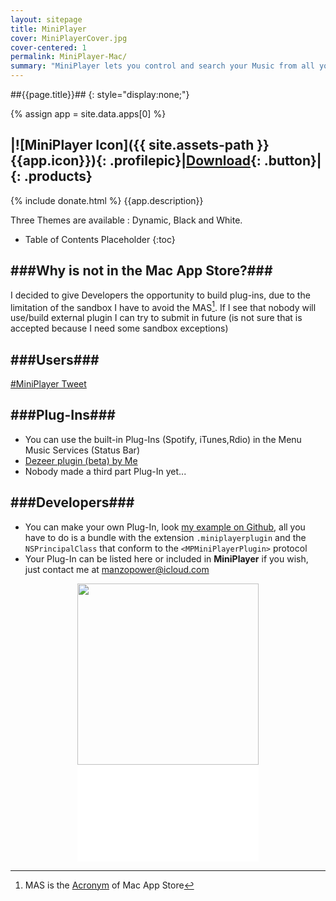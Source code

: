 ```yaml
---
layout: sitepage
title: MiniPlayer
cover: MiniPlayerCover.jpg
cover-centered: 1
permalink: MiniPlayer-Mac/
summary: "MiniPlayer lets you control and search your Music from all your favorite services. You will love to listen your Music thanks to its simple and beautiful Design."
---
```

##{{page.title}}##
{: style="display:none;"}

{% assign app = site.data.apps[0] %}


|![MiniPlayer Icon]({{ site.assets-path }}{{app.icon}}){: .profilepic}|[Download](http://mpow.it/MiniPlayer.zip "Download MiniPlayer"){: .button}|
{: .products}
-------
{% include donate.html %}
{{app.description}}

Three Themes are available : Dynamic, Black and White.  

* Table of Contents Placeholder
{:toc}

###Why is not in the Mac App Store?###
------------
I decided to give Developers the opportunity to build plug-ins, due to the limitation of the sandbox I have to avoid the MAS[^MAS]. If I see that nobody will use/build external plugin I can try to submit in future (is not sure that is accepted because I need some sandbox exceptions)

###Users###
---------
<div class="twittertimeline">
<a class="twitter-timeline" href="https://twitter.com/hashtag/MiniPlayer" data-widget-id="341248617748758528">#MiniPlayer Tweet</a>
<script>!function(d,s,id){var js,fjs=d.getElementsByTagName(s)[0],p=/^http:/.test(d.location)?'http':'https';if(!d.getElementById(id)){js=d.createElement(s);js.id=id;js.src=p+"://platform.twitter.com/widgets.js";fjs.parentNode.insertBefore(js,fjs);}}(document,"script","twitter-wjs");</script>
</div>

###Plug-Ins###
----------
* You can use the built-in Plug-Ins (Spotify, iTunes,Rdio) in the Menu Music Services (Status Bar)
* [Dezeer plugin (beta) by Me](https://www.dropbox.com/s/8hmj6jie7ctxloa/MPSafariDezeerPlugin.miniplayerplugin.zip "Deezer Plug-In")
* Nobody made a third part Plug-In yet...

###Developers###
---------
* You can make your own Plug-In, look [my example on Github](https://github.com/MP0w/MiniPlayer-Plug-In "example plug-in"), all you have to do is a bundle with the extension `.miniplayerplugin` and the `NSPrincipalClass` that conform to the `<MPMiniPlayerPlugin>` protocol
* Your Plug-In can be listed here or included in **MiniPlayer** if you wish, just contact me at manzopower@icloud.com

<div style="width: 290px;margin: 0 auto;">
<img src="{{site.assets-path}}miniplayerSearch.jpg" width="290" />
<iframe width="290" height="155" src="//www.youtube.com/embed/D8XW5Od6QJo" frameborder="0" allowfullscreen></iframe>
</div>

[^MAS]: MAS is the [Acronym](http://en.wikipedia.org/wiki/Acronym "Acronym definition") of  Mac App Store
